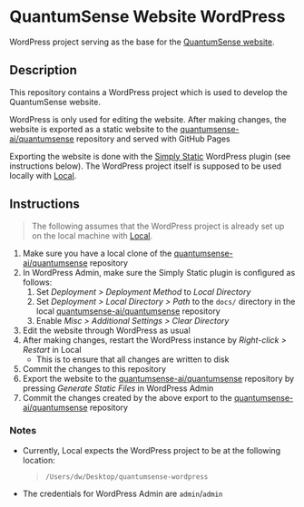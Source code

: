 # QuantumSense Website WordPress

WordPress project serving as the base for the [QuantumSense website](https://github.com/quantumsense-ai/quantumsense).

## Description

This repository contains a WordPress project which is used to develop the QuantumSense website.

WordPress is only used for editing the website. After making changes, the website is exported as a static website to the [quantumsense-ai/quantumsense](https://github.com/quantumsense-ai/quantumsense) repository and served with GitHub Pages

Exporting the website is done with the [Simply Static](https://simplystatic.com/) WordPress plugin (see instructions below). The WordPress project itself is supposed to be used locally with [Local](https://localwp.com/).

## Instructions

>  The following assumes that the WordPress project is already set up on the local machine with [Local](https://localwp.com/).

1. Make sure you have a local clone of the [quantumsense-ai/quantumsense](https://github.com/quantumsense-ai/quantumsense) repository
1. In WordPress Admin, make sure the Simply Static plugin is configured as follows:
   1. Set _Deployment > Deployment Method_ to _Local Directory_
   1. Set _Deployment > Local Directory > Path_ to the `docs/` directory in the local [quantumsense-ai/quantumsense](https://github.com/quantumsense-ai/quantumsense) repository
   1. Enable _Misc > Additional Settings > Clear Directory_
1. Edit the website through WordPress as usual
1. After making changes, restart the WordPress instance by _Right-click > Restart_ in Local
   - This is to ensure that all changes are written to disk
1. Commit the changes to this repository
1. Export the website to the [quantumsense-ai/quantumsense](https://github.com/quantumsense-ai/quantumsense) repository by pressing _Generate Static Files_ in WordPress Admin
1. Commit the changes created by the above export to the [quantumsense-ai/quantumsense](https://github.com/quantumsense-ai/quantumsense) repository

### Notes

- Currently, Local expects the WordPress project to be at the following location:
    > `/Users/dw/Desktop/quantumsense-wordpress`
- The credentials for WordPress Admin are `admin`/`admin`
